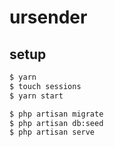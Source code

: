 # ursender

## setup

```bash
$ yarn
$ touch sessions
$ yarn start

$ php artisan migrate
$ php artisan db:seed
$ php artisan serve
```
